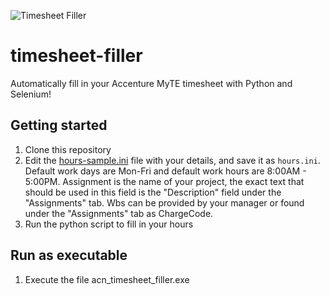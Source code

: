 ![Timesheet Filler](logo.png "Timesheet Filler")
# timesheet-filler
Automatically fill in your Accenture MyTE timesheet with Python and Selenium!

## Getting started
1. Clone this repository
2. Edit the [hours-sample.ini](hours-sample.ini) file with your details, and save it as `hours.ini`. Default work days are Mon-Fri and default work hours are 8:00AM - 5:00PM. Assignment is the name of your project, the exact text that should be used in this field is the "Description" field under the "Assignments" tab. Wbs can be provided by your manager or found under the "Assignments" tab as ChargeCode.
3. Run the python script to fill in your hours

## Run as executable
1. Execute the file acn_timesheet_filler.exe
